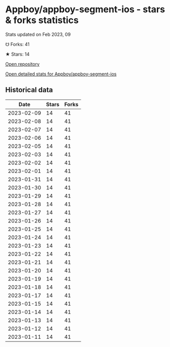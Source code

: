 # Appboy/appboy-segment-ios - stars & forks statistics

Stats updated on Feb 2023, 09

☋ Forks: 41

★ Stars: 14

[Open repository](https://github.com/Appboy/appboy-segment-ios)

[Open detailed stats for Appboy/appboy-segment-ios](https://reviewgithub.com/rep/Appboy/appboy-segment-ios)

## Historical data
| Date | Stars | Forks |
|------|-------|-------|
| 2023-02-09 | 14 | 41 | 
| 2023-02-08 | 14 | 41 | 
| 2023-02-07 | 14 | 41 | 
| 2023-02-06 | 14 | 41 | 
| 2023-02-05 | 14 | 41 | 
| 2023-02-03 | 14 | 41 | 
| 2023-02-02 | 14 | 41 | 
| 2023-02-01 | 14 | 41 | 
| 2023-01-31 | 14 | 41 | 
| 2023-01-30 | 14 | 41 | 
| 2023-01-29 | 14 | 41 | 
| 2023-01-28 | 14 | 41 | 
| 2023-01-27 | 14 | 41 | 
| 2023-01-26 | 14 | 41 | 
| 2023-01-25 | 14 | 41 | 
| 2023-01-24 | 14 | 41 | 
| 2023-01-23 | 14 | 41 | 
| 2023-01-22 | 14 | 41 | 
| 2023-01-21 | 14 | 41 | 
| 2023-01-20 | 14 | 41 | 
| 2023-01-19 | 14 | 41 | 
| 2023-01-18 | 14 | 41 | 
| 2023-01-17 | 14 | 41 | 
| 2023-01-15 | 14 | 41 | 
| 2023-01-14 | 14 | 41 | 
| 2023-01-13 | 14 | 41 | 
| 2023-01-12 | 14 | 41 | 
| 2023-01-11 | 14 | 41 | 

